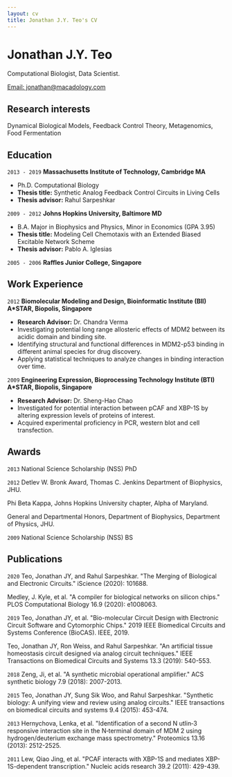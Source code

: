 ```yaml
---
layout: cv
title: Jonathan J.Y. Teo's CV
---
```

# Jonathan J.Y. Teo
Computational Biologist, Data Scientist.

<div id="webaddress">
<a href="jonathan@macadology.com">Email: jonathan@macadology.com</a>
</div>


## Research interests

Dynamical Biological Models, Feedback Control Theory, Metagenomics, Food Fermentation


## Education

`2013 - 2019`
__Massachusetts Institute of Technology, Cambridge MA__
- Ph.D. Computational Biology
- **Thesis title:** Synthetic Analog Feedback Control Circuits in
Living Cells
- **Thesis advisor:** Rahul Sarpeshkar

`2009 - 2012`
__Johns Hopkins University, Baltimore MD__
- B.A. Major in Biophysics and Physics, Minor in Economics (GPA 3.95)
- **Thesis title:** Modeling Cell Chemotaxis with an Extended Biased Excitable Network Scheme
- **Thesis advisor:** Pablo A. Iglesias

`2005 - 2006`
__Raffles Junior College, Singapore__

## Work Experience

`2012`
__Biomolecular Modeling and Design, Bioinformatic Institute (BII) A*STAR, Biopolis, Singapore__

- **Research Advisor:** Dr. Chandra Verma
- Investigating potential long range allosteric effects of MDM2 between its acidic domain and binding site.
- Identifying structural and functional differences in MDM2-p53 binding in different animal species for drug discovery.
- Applying statistical techniques to analyze changes in binding interaction over time.

`2009`
__Engineering Expression, Bioprocessing Technology Institute (BTI) A*STAR, Biopolis, Singapore__
- **Research Advisor:** Dr. Sheng-Hao Chao
- Investigated for potential interaction between pCAF and XBP-1S by altering expression levels of proteins of interest.
- Acquired experimental proficiency in PCR, western blot and cell transfection.

## Awards

`2013`
National Science Scholarship (NSS) PhD

`2012`
Detlev W. Bronk Award, Thomas C. Jenkins Department of Biophysics, JHU.

Phi Beta Kappa, Johns Hopkins University chapter, Alpha of Maryland.

General and Departmental Honors, Department of Biophysics, Department of Physics, JHU.

`2009`
National Science Scholarship (NSS) BS



## Publications

`2020`
Teo, Jonathan JY, and Rahul Sarpeshkar. "The Merging of Biological and Electronic Circuits." iScience (2020): 101688.

Medley, J. Kyle, et al. "A compiler for biological networks on silicon chips." PLOS Computational Biology 16.9 (2020): e1008063.

`2019`
Teo, Jonathan JY, et al. "Bio-molecular Circuit Design with Electronic Circuit Software and Cytomorphic Chips." 2019 IEEE Biomedical Circuits and Systems Conference (BioCAS). IEEE, 2019.

Teo, Jonathan JY, Ron Weiss, and Rahul Sarpeshkar. "An artificial tissue homeostasis circuit designed via analog circuit techniques." IEEE Transactions on Biomedical Circuits and Systems 13.3 (2019): 540-553.

`2018`
Zeng, Ji, et al. "A synthetic microbial operational amplifier." ACS synthetic biology 7.9 (2018): 2007-2013.

`2015`
Teo, Jonathan JY, Sung Sik Woo, and Rahul Sarpeshkar. "Synthetic biology: A unifying view and review using analog circuits." IEEE transactions on biomedical circuits and systems 9.4 (2015): 453-474.

`2013`
Hernychova, Lenka, et al. "Identification of a second N utlin‐3 responsive interaction site in the N‐terminal domain of MDM 2 using hydrogen/deuterium exchange mass spectrometry." Proteomics 13.16 (2013): 2512-2525.

`2011`
Lew, Qiao Jing, et al. "PCAF interacts with XBP-1S and mediates XBP-1S-dependent transcription." Nucleic acids research 39.2 (2011): 429-439.


<!-- ### Footer

Last updated: May 2013 -->
